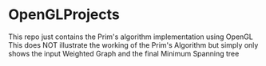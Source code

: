 # OpenGLProjects
This repo just contains the Prim's algorithm implementation using OpenGL
This does NOT illustrate the working of the Prim's Algorithm but simply only shows the input Weighted Graph
and the final Minimum Spanning tree
